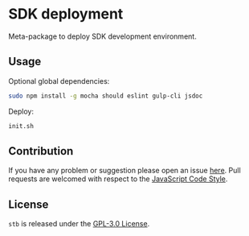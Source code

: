 SDK deployment
==============


Meta-package to deploy SDK development environment.


## Usage ##

Optional global dependencies:

```bash
sudo npm install -g mocha should eslint gulp-cli jsdoc
```

Deploy:

```bash
init.sh
```


## Contribution ##

If you have any problem or suggestion please open an issue [here](https://github.com/DarkPark/sdk/issues).
Pull requests are welcomed with respect to the [JavaScript Code Style](https://github.com/DarkPark/jscs).


## License ##

`stb` is released under the [GPL-3.0 License](http://opensource.org/licenses/GPL-3.0).
